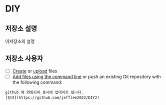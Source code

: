 # DIY



## 저장소 설명 

 이저장소의 설명 

## 저장소 사용자 

- [ ] [Create](https://docs.gitlab.com/ee/user/project/repository/web_editor.html#create-a-file) or [upload](https://docs.gitlab.com/ee/user/project/repository/web_editor.html#upload-a-file) files
- [ ] [Add files using the command line](https://docs.gitlab.com/ee/gitlab-basics/add-file.html#add-a-file-using-the-command-line) or push an existing Git repository with the following command:

```
github 에 연동되어 동시에 업데이트 됩니다.
[링크](https://github.com/jefflee2022/DIY2)
```
